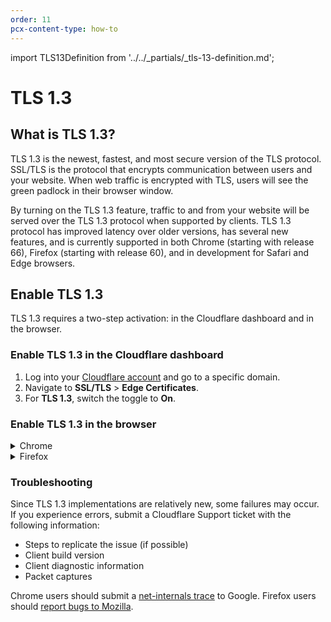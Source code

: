 ```yaml
---
order: 11
pcx-content-type: how-to
---
```


import TLS13Definition from '../../_partials/_tls-13-definition.md';

# TLS 1.3

<TLS13Definition />

## What is TLS 1.3?

TLS 1.3 is the newest, fastest, and most secure version of the TLS protocol.
SSL/TLS is the protocol that encrypts communication between users and your website. When web traffic is encrypted with TLS, users will see the green padlock in their browser window.

By turning on the TLS 1.3 feature, traffic to and from your website will be served over the TLS 1.3 protocol when supported by clients. TLS 1.3 protocol has improved latency over older versions, has several new features, and is currently supported in both Chrome (starting with release 66), Firefox (starting with release 60), and in development for Safari and Edge browsers.

## Enable TLS 1.3

TLS 1.3 requires a two-step activation: in the Cloudflare dashboard and in the browser.

### Enable TLS 1.3 in the Cloudflare dashboard

1. Log into your [Cloudflare account](https://dash.cloudflare.com) and go to a specific domain.
1. Navigate to **SSL/TLS** > **Edge Certificates**.
1. For **TLS 1.3**, switch the toggle to **On**.

### Enable TLS 1.3 in the browser

<details>
<summary>Chrome</summary>
<div>

1. In the address bar, enter `chrome://flags` and press **Enter**.
1. Scroll to locate the **TLS 1.3 Early Data** entry, and set it to _Enabled_. A message saying that the change will take effect the next time you relaunch Chrome will appear.
1. Click **RELAUNCH NOW** to restart Chrome.

After enabling TLS 1.3, visit a site with TLS 1.3 enabled over HTTPS. Then:

1. Open Chrome **Developer Tools**.
1. Click the **Security** tab.
1. Reload the page (Command-R in Mac OS, Ctrl-R in Windows).
1. Click on the site under **Main origin**.
1. Under **Connection**, confirm that the protocol is **TLS 1.3**.

</div>
</details>

<details>
<summary>Firefox</summary>
<div>

1. In the address bar, enter `about:config` and click to accept the warranty warning.
1. Search for `security.tls.version.max` and change the value from `3` (the default) to `4`.

After enabling TLS 1.3, visit a site with TLS 1.3 enabled over HTTPS. Then:

1. Click the lock icon in the address bar.
1. Click on **Connection secure** > **More information**.
1. Under **Technical Details**, verify that the TLS version is TLS 1.3.

</div>
</details>

### Troubleshooting

Since TLS 1.3 implementations are relatively new, some failures may occur. If you experience errors, submit a Cloudflare Support ticket with the following information:

- Steps to replicate the issue (if possible)
- Client build version
- Client diagnostic information
- Packet captures

Chrome users should submit a [net-internals trace](https://dev.chromium.org/for-testers/providing-network-details) to Google. Firefox users should [report bugs to Mozilla](https://bugzilla.mozilla.org/home).
